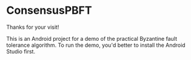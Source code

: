 # ConsensusPBFT

Thanks for your visit!

This is an Android project for a demo of the practical Byzantine fault tolerance algorithm. To run the demo, you'd better to install the Android Studio first.
